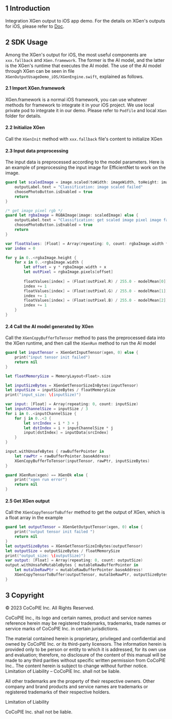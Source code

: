 ## 1 Introduction

Integration XGen output to iOS app demo. For the details on XGen's outputs for iOS, please refer to [Doc](https://54.208.247.116/v1.1.0/5_Results/). 


## 2 SDK Usage

Among the XGen's output for iOS, the most useful components are `xxx.fallback` and `XGen.framework`. The former is the AI model, and the latter is the XGen's runtime that executes the AI model. The use of the AI model through XGen can be seen in file `XGenOutputUsageDemo_iOS/XGenEngine.swift`, explained as follows.

#### 2.1 Import XGen.framework

XGen.framework is a normal iOS framework, you can use whatever methods for framework to integrate it in your iOS project. We use local private pod to integrate it in our demo. Please refer to `Podfile` and local `XGen` folder for details.

#### 2.2 Initialize XGen

Call the `XGenInit` method with `xxx.fallback` file's content to initialize XGen

#### 2.3 Input data preprocessing

The input data is preprocessed according to the model parameters. Here is an example of preprocessing the input image for EfficientNet to work on the image.

``` Swift
guard let scaledImage = image.scaled(toWidth: imageWidth, toHeight: imageHeight) else {
    outputLabel.text = "Classification: image scaled failed"
    choosePhotoButton.isEnabled = true
    return
}

/* get image pixel rgb */
guard let rgbaImage = RGBAImage(image: scaledImage) else {
    outputLabel.text = "Classification: get scaled image pixel image failed"
    choosePhotoButton.isEnabled = true
    return
}

var floatValues: [Float] = Array(repeating: 0, count: rgbaImage.width * rgbaImage.height * imageChannel)
var index = 0

for y in 0..<rgbaImage.height {
    for x in 0..<rgbaImage.width {
        let offset = y * rgbaImage.width + x
        let outPixel = rgbaImage.pixels[offset]
        
        floatValues[index] = (Float(outPixel.R) / 255.0 - modelMean[0]) / modelStd[0]
        index += 1
        floatValues[index] = (Float(outPixel.G) / 255.0 - modelMean[1]) / modelStd[1]
        index += 1
        floatValues[index] = (Float(outPixel.B) / 255.0 - modelMean[2]) / modelStd[2]
        index += 1
    }
}
```

#### 2.4 Call the AI model generated by XGen

Call the `XGenCopyBufferToTensor` method to pass the preprocessed data into the XGen runtime, and then call the `XGenRun` method to run the AI model

``` Swift
guard let inputTensor = XGenGetInputTensor(xgen, 0) else {
    print("input tensor init failed")
    return nil
}

let floatMemorySize = MemoryLayout<Float>.size

let inputSizeBytes = XGenGetTensorSizeInBytes(inputTensor)
let inputSize = inputSizeBytes / floatMemorySize
print("input_size: \(inputSize)")

var input: [Float] = Array(repeating: 0, count: inputSize)
let inputChannelSize = inputSize / 3
for i in 0..<inputChannelSize {
    for j in 0..<3 {
        let srcIndex = i * 3 + j
        let dstIndex = i + inputChannelSize * j
        input[dstIndex] = inputData[srcIndex]
    }
}

input.withUnsafeBytes { rawBufferPointer in
    let rawPtr = rawBufferPointer.baseAddress!
    XGenCopyBufferToTensor(inputTensor, rawPtr, inputSizeBytes)
}

guard XGenRun(xgen) == XGenOk else {
    print("xgen run error")
    return nil
}
```

#### 2.5 Get XGen output

Call the `XGenCopyTensorToBuffer` method to get the output of XGen, which is a float array in the example

``` swift
guard let outputTensor = XGenGetOutputTensor(xgen, 0) else {
    print("output tensor init failed ")
    return nil
}
let outputSizeBytes = XGenGetTensorSizeInBytes(outputTensor)
let outputSize = outputSizeBytes / floatMemorySize
print("output_size: \(outputSize)")
var output: [Float] = Array(repeating: 0, count: outputSize)
output.withUnsafeMutableBytes { mutableRawBufferPointer in
    let mutalbeRawPtr = mutableRawBufferPointer.baseAddress!
    XGenCopyTensorToBuffer(outputTensor, mutalbeRawPtr, outputSizeBytes)
}
```

## 3 Copyright

© 2023 CoCoPIE Inc. All Rights Reserved.

CoCoPIE Inc., its logo and certain names, product and service names reference herein may be registered trademarks, trademarks, trade names or service marks of CoCoPIE Inc. in certain jurisdictions.

The material contained herein is proprietary, privileged and confidential and owned by CoCoPIE Inc. or its third-party licensors. The information herein is provided only to be person or entity to which it is addressed, for its own use and evaluation; therefore, no disclosure of the content of this manual will be made to any third parities without specific written permission from CoCoPIE Inc.. The content herein is subject to change without further notice. Limitation of Liability – CoCoPIE Inc. shall not be liable.

All other trademarks are the property of their respective owners. Other company and brand products and service names are trademarks or registered trademarks of their respective holders.

Limitation of Liability

CoCoPIE Inc. shall not be liable.
